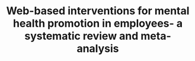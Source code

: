 --- 
abstract: '' 
authors: 
 - D Lehr
 -  E Heber
 -  admin
doi: '' 
featured: false 
publication: '*European Health Psychologist*, 215' 
publication_short: '' 
publishDate: '2016-01-01' 
title: 'Web-based interventions for mental health promotion in employees- a systematic review and meta-analysis' 
url_code: '' 
url_dataset: '' 
url_pdf: '' 
url_poster: '' 
url_project: '' 
url_slides: '' 
url_source: '' 
url_video: '' 
---